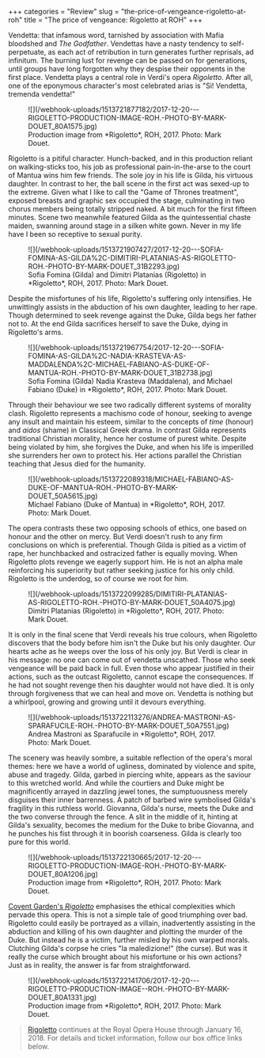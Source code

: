 +++
categories = "Review"
slug = "the-price-of-vengeance-rigoletto-at-roh"
title = "The price of vengeance: Rigoletto at ROH"
+++

Vendetta: that infamous word, tarnished by association with Mafia bloodshed and *The Godfather*. Vendettas have a nasty tendency to self-perpetuate, as each act of retribution in turn generates further reprisals, ad infinitum. The burning lust for revenge can be passed on for generations, until groups have long forgotten why they despise their opponents in the first place. Vendetta plays a central role in Verdi's opera *Rigoletto*. After all, one of the eponymous character's most celebrated arias is "Si! Vendetta, tremenda vendetta!"

<figure data-type="image">
![](/webhook-uploads/1513721877182/2017-12-20---RIGOLETTO-PRODUCTION-IMAGE-ROH.-PHOTO-BY-MARK-DOUET_80A1575.jpg)
<figcaption>Production image from *Rigoletto*, ROH, 2017. Photo: Mark Douet.</figcaption>
</figure>

Rigoletto is a pitiful character. Hunch-backed, and in this production reliant on walking-sticks too, his job as professional pain-in-the-arse to the court of Mantua wins him few friends. The sole joy in his life is Gilda, his virtuous daughter. In contrast to her, the ball scene in the first act was sexed-up to the extreme. Given what I like to call the "Game of Thrones treatment", exposed breasts and graphic sex occupied the stage, culminating in two chorus members being totally stripped naked. A bit much for the first fifteen minutes. Scene two meanwhile featured Gilda as the quintessential chaste maiden, swanning around stage in a silken white gown. Never in my life have I been so receptive to sexual purity. 

<figure data-type="image">
![](/webhook-uploads/1513721907427/2017-12-20---SOFIA-FOMINA-AS-GILDA%2C-DIMITIRI-PLATANIAS-AS-RIGOLETTO-ROH.-PHOTO-BY-MARK-DOUET_31B2293.jpg)
<figcaption>Sofia Fomina (Gilda) and Dimitri Platanias (Rigoletto) in *Rigoletto*, ROH, 2017. Photo: Mark Douet.</figcaption>
</figure>

Despite the misfortunes of his life, Rigoletto's suffering only intensifies. He unwittingly assists in the abduction of his own daughter, leading to her rape. Though determined to seek revenge against the Duke, Gilda begs her father not to. At the end Gilda sacrifices herself to save the Duke, dying in Rigoletto's arms. 

<figure data-type="image">
![](/webhook-uploads/1513721967754/2017-12-20---SOFIA-FOMINA-AS-GILDA%2C-NADIA-KRASTEVA-AS-MADDALENDA%2C-MICHAEL-FABIANO-AS-DUKE-OF-MANTUA-ROH.-PHOTO-BY-MARK-DOUET_31B2738.jpg)
<figcaption>Sofia Fomina (Gilda) Nadia Krasteva (Maddalena), and Michael Fabiano (Duke) in *Rigoletto*, ROH, 2017. Photo: Mark Douet.</figcaption>
</figure>

Through their behaviour we see two radically different systems of morality clash. Rigoletto represents a machismo code of honour, seeking to avenge any insult and maintain his esteem, similar to the concepts of *time* (honour) and *aidos* (shame) in Classical Greek drama. In contrast Gilda represents traditional Christian morality, hence her costume of purest white. Despite being violated by him, she forgives the Duke, and when his life is imperilled she surrenders her own to protect his. Her actions parallel the Christian teaching that Jesus died for the humanity. 

<figure data-type="image">
![](/webhook-uploads/1513722089318/MICHAEL-FABIANO-AS-DUKE-OF-MANTUA-ROH.-PHOTO-BY-MARK-DOUET_50A5615.jpg)
<figcaption>Michael Fabiano (Duke of Mantua) in *Rigoletto*, ROH, 2017. Photo: Mark Douet.</figcaption>
</figure>

The opera contrasts these two opposing schools of ethics, one based on honour and the other on mercy. But Verdi doesn't rush to any firm conclusions on which is preferential. Though Gilda is pitied as a victim of rape, her hunchbacked and ostracized father is equally moving. When Rigoletto plots revenge we eagerly support him. He is not an alpha male reinforcing his superiority but rather seeking justice for his only child. Rigoletto is the underdog, so of course we root for him.   

<figure data-type="image">
![](/webhook-uploads/1513722099285/DIMITIRI-PLATANIAS-AS-RIGOLETTO-ROH.-PHOTO-BY-MARK-DOUET_50A4075.jpg)
<figcaption>Dimitri Platanias (Rigoletto) in *Rigoletto*, ROH, 2017. Photo: Mark Douet.</figcaption>
</figure>

It is only in the final scene that Verdi reveals his true colours, when Rigoletto discovers that the body before him isn't the Duke but his only daughter. Our hearts ache as he weeps over the loss of his only joy. But Verdi is clear in his message: no one can come out of vendetta unscathed. Those who seek vengeance will be paid back in full. Even those who appear justified in their actions, such as the outcast Rigoletto, cannot escape the consequences. If he had not sought revenge then his daughter would not have died. It is only through forgiveness that we can heal and move on. Vendetta is nothing but a whirlpool, growing and growing until it devours everything. 

<figure data-type="image">
![](/webhook-uploads/1513722113276/ANDREA-MASTRONI-AS-SPARAFUCILE-ROH.-PHOTO-BY-MARK-DOUET_50A7551.jpg)
<figcaption>Andrea Mastroni as Sparafucile in *Rigoletto*, ROH, 2017. Photo: Mark Douet.</figcaption>
</figure>

The scenery was heavily sombre, a suitable reflection of the opera's moral themes: here we have a world of ugliness, dominated by violence and spite, abuse and tragedy. Gilda, garbed in piercing white, appears as the saviour to this wretched world. And while the courtiers and Duke might be magnificently arrayed in dazzling jewel tones, the sumptuousness merely disguises their inner barrenness. A patch of barbed wire symbolised Gilda's fragility in this ruthless world. Giovanna, Gilda's nurse, meets the Duke and the two converse through the fence. A slit in the middle of it, hinting at Gilda's sexuality, becomes the medium for the Duke to bribe Giovanna, and he punches his fist through it in boorish coarseness. Gilda is clearly too pure for this world. 

<figure data-type="image">
![](/webhook-uploads/1513722130665/2017-12-20---RIGOLETTO-PRODUCTION-IMAGE-ROH.-PHOTO-BY-MARK-DOUET_80A1206.jpg)
<figcaption>Production image from *Rigoletto*, ROH, 2017. Photo: Mark Douet.</figcaption>
</figure>

[Covent Garden's *Rigoletto*](http://www.roh.org.uk/productions/rigoletto-by-david-mcvicar) emphasises the ethical complexities which pervade this opera. This is not a simple tale of good triumphing over bad. Rigoletto could easily be portrayed as a villain, inadvertently assisting in the abduction and killing of his own daughter and plotting the murder of the Duke. But instead he is a victim, further misled by his own warped morals. Clutching Gilda's corpse he cries "la maledizione!" (the curse). But was it really the curse which brought about his misfortune or his own actions? Just as in reality, the answer is far from straightforward.

<figure data-type="image">
![](/webhook-uploads/1513722141706/2017-12-20---RIGOLETTO-PRODUCTION-IMAGE--ROH.-PHOTO-BY-MARK-DOUET_80A1331.jpg)
<figcaption>Production image from *Rigoletto*, ROH, 2017. Photo: Mark Douet.</figcaption>
</figure>

>[Rigoletto](http://www.roh.org.uk/productions/rigoletto-by-david-mcvicar) continues at the Royal Opera House through January 16, 2018. For details and ticket information, follow our box office links below.
